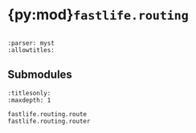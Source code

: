 # {py:mod}`fastlife.routing`

```{py:module} fastlife.routing
```

```{autodoc2-docstring} fastlife.routing
:parser: myst
:allowtitles:
```

## Submodules

```{toctree}
:titlesonly:
:maxdepth: 1

fastlife.routing.route
fastlife.routing.router
```

